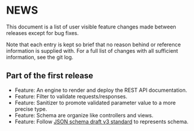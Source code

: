 # NEWS

This document is a list of user visible feature changes made between
releases except for bug fixes.

Note that each entry is kept so brief that no reason behind or
reference information is supplied with.  For a full list of changes
with all sufficient information, see the git log.

## Part of the first release

* Feature: An engine to render and deploy the REST API documentation.
* Feature: Filter to validate requests/responses.
* Feature: Sanitizer to promote validated parameter value to a more precise type.
* Feature: Schema are organize like controllers and views.
* Feature: Follow [JSON schema draft v3 standard](http://tools.ietf.org/id/draft-zyp-json-schema-03.html) to represents schema.
